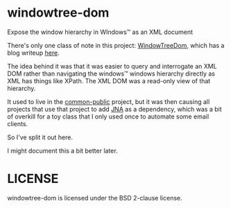 # windowtree-dom

Expose the window hierarchy in WIndows™ as an XML document

There's only one class of note in this project: [WindowTreeDom](https://github.com/randomnoun/windowtree-dom/blob/main/src/main/java/com/randomnoun/common/jna/WindowTreeDom.java), which has a blog writeup [here](http://www.randomnoun.com/wp/2012/12/26/automating-windows-from-java-and-windowtreedom/).

The idea behind it was that it was easier to query and interrogate an XML DOM rather than navigating the windows™ windows hierarchy directly as XML has things like XPath. The XML DOM was a read-only view of that hierarchy.

It used to live in the [common-public](https://github.com/randomnoun/common-public) project, but it was then causing all projects that use that project to add [JNA](https://github.com/java-native-access/jna) as a dependency, which was a bit of overkill for a toy class that I only used once to automate some email clients.

So I've split it out here.

I might document this a bit better later.

# LICENSE

windowtree-dom is licensed under the BSD 2-clause license.





